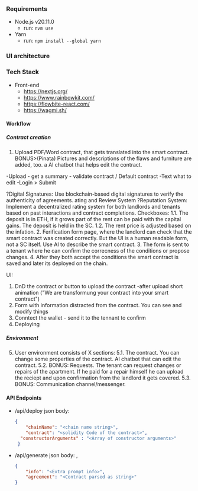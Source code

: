 ### Requirements

- Node.js v20.11.0
  - run: `nvm use`
- Yarn
  - run: `npm install --global yarn`

### UI architecture

### Tech Stack

- Front-end
  - https://nextjs.org/
  - https://www.rainbowkit.com/
  - https://flowbite-react.com/
  - https://wagmi.sh/

#### Workflow

##### Contract creation

1. Upload PDF/Word contract, that gets translated into the smart contract. BONUS>(Pinata) Pictures and descriptions of the flaws and furniture are added, too. a AI chatbot that helps edit the contract.

-Upload - get a summary - validate contract / Default contract
-Text what to edit
-Login > Submit

?Digital Signatures: Use blockchain-based digital signatures to verify the authenticity of agreements.
ating and Review System
?Reputation System: Implement a decentralized rating system for both landlords and tenants based on past interactions and contract completions.
Checkboxes:
1.1. The deposit is in ETH, if it grows part of the rent can be paid with the capital gains. The deposit is held in the SC.
1.2. The rent price is adjusted based on the infation. 2. Ferification form page, where the landlord can check that the smart contract was created correctly. But the UI is a human readable form, not a SC itself. Use AI to describe the smart contract. 3. The form is sent to a tenant where he can confirm the correcness of the conditions or propose changes. 4. After they both accept the conditions the smart contract is saved and later its deployed on the chain.

UI:

1. DnD the contract or button to upload the contract
   -after upload short animation ("We are transformung your contract into your smart contract")
2. Form with information distracted from the contract. You can see and modify things
3. Conntect the wallet - send it to the tennant to confirm
4. Deploying

##### Environment

5. User environment consists of X sections:
   5.1. The contract. You can change some properties of the contract. AI chatbot that can edit the contract.
   5.2. BONUS: Requests. The tenant can request changes or repairs of the apartment. If he paid for a repair himself he can upload the reciept and upon confirmation from the landlord it gets covered.
   5.3. BONUS: Communication channel/messenger.

#### API Endpoints

* /api/deploy json body:
  ```json
  {
	  "chainName": "<chain name string>",
	  "contract": "<solidity Code of the contract>",
    "constructorArguments" : "<Array of constructor arguments>"
   }
  ```

* /api/generate json body:  ,  
  ```json
  {
	  "info": "<Extra prompt info>",
	  "agreement": "<Contract parsed as string>"
  }
  ```


